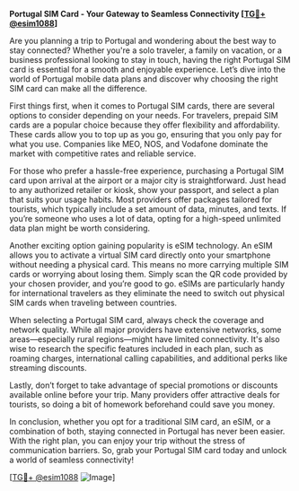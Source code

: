 **Portugal SIM Card - Your Gateway to Seamless Connectivity [[TG💪+ @esim1088](https://t.me/s/esim1088)]**

Are you planning a trip to Portugal and wondering about the best way to stay connected? Whether you're a solo traveler, a family on vacation, or a business professional looking to stay in touch, having the right Portugal SIM card is essential for a smooth and enjoyable experience. Let’s dive into the world of Portugal mobile data plans and discover why choosing the right SIM card can make all the difference.

First things first, when it comes to Portugal SIM cards, there are several options to consider depending on your needs. For travelers, prepaid SIM cards are a popular choice because they offer flexibility and affordability. These cards allow you to top up as you go, ensuring that you only pay for what you use. Companies like MEO, NOS, and Vodafone dominate the market with competitive rates and reliable service. 

For those who prefer a hassle-free experience, purchasing a Portugal SIM card upon arrival at the airport or a major city is straightforward. Just head to any authorized retailer or kiosk, show your passport, and select a plan that suits your usage habits. Most providers offer packages tailored for tourists, which typically include a set amount of data, minutes, and texts. If you’re someone who uses a lot of data, opting for a high-speed unlimited data plan might be worth considering.

Another exciting option gaining popularity is eSIM technology. An eSIM allows you to activate a virtual SIM card directly onto your smartphone without needing a physical card. This means no more carrying multiple SIM cards or worrying about losing them. Simply scan the QR code provided by your chosen provider, and you’re good to go. eSIMs are particularly handy for international travelers as they eliminate the need to switch out physical SIM cards when traveling between countries.

When selecting a Portugal SIM card, always check the coverage and network quality. While all major providers have extensive networks, some areas—especially rural regions—might have limited connectivity. It's also wise to research the specific features included in each plan, such as roaming charges, international calling capabilities, and additional perks like streaming discounts. 

Lastly, don’t forget to take advantage of special promotions or discounts available online before your trip. Many providers offer attractive deals for tourists, so doing a bit of homework beforehand could save you money.

In conclusion, whether you opt for a traditional SIM card, an eSIM, or a combination of both, staying connected in Portugal has never been easier. With the right plan, you can enjoy your trip without the stress of communication barriers. So, grab your Portugal SIM card today and unlock a world of seamless connectivity!

[[TG💪+ @esim1088](https://t.me/s/esim1088) ![Image](https://i.postimg.cc/Y0z9fWf4/image.png)]